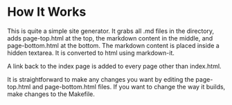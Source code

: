 # How It Works

This is quite a simple site generator. It grabs all .md files in the directory, adds page-top.html at the top, the markdown content in the middle, and page-bottom.html at the bottom. The markdown content is placed inside a hidden textarea. It is converted to html using markdown-it.

A link back to the index page is added to every page other than index.html.

It is straightforward to make any changes you want by editing the page-top.html and page-bottom.html files. If you want to change the way it builds, make changes to the Makefile.
